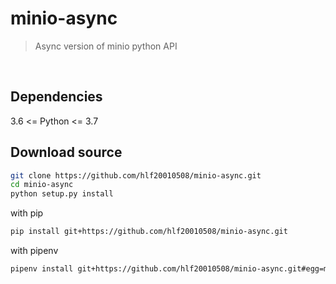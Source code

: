 # minio-async
> Async version of minio python API

<br/>

## Dependencies

3.6 <= Python <= 3.7

## Download source

```sh
git clone https://github.com/hlf20010508/minio-async.git
cd minio-async
python setup.py install
```

with pip
```sh
pip install git+https://github.com/hlf20010508/minio-async.git
```

with pipenv
```sh
pipenv install git+https://github.com/hlf20010508/minio-async.git#egg=minio-async
```

